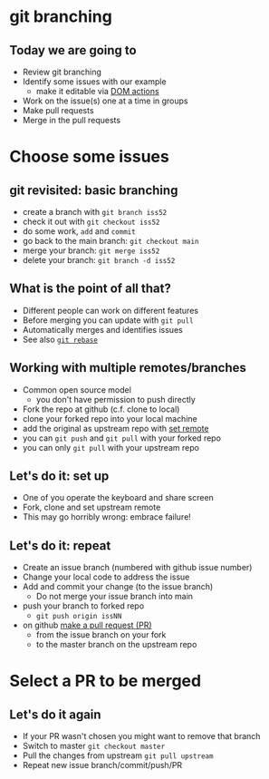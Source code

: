 
# git branching


## Today we are going to

- Review git branching
- Identify some issues with our example
  - make it editable via [DOM actions](https://github.com/stevenaeola/gitpitch/blob/master/prog/js_dom/README.md)
- Work on the issue(s) one at a time in groups
- Make pull requests
- Merge in the pull requests



# Choose some issues


## git revisited: basic branching

- create a branch with `git branch iss52`
- check it out with `git checkout iss52`
- do some work, `add` and `commit`
- go back to the main branch: `git checkout main`
- merge your branch: `git merge iss52`
- delete your branch: `git branch -d iss52`


## What is the point of all that?

- Different people can work on different features
- Before merging you can update with `git pull`
- Automatically merges and identifies issues
- See also [`git rebase`](https://git-scm.com/book/en/v2/Git-Branching-Rebasing)


## Working with multiple remotes/branches

- Common open source model 
  - you don't have permission to push directly
- Fork the repo at github (c.f. clone to local)
- clone your forked repo into your local machine
- add the original as upstream repo with [set remote](https://docs.github.com/en/free-pro-team@latest/github/collaborating-with-issues-and-pull-requests/configuring-a-remote-for-a-fork)
- you can `git push` and `git pull` with your forked repo
- you can only `git pull` with your upstream repo


## Let's do it: set up

- One of you operate the keyboard and share screen
- Fork, clone and set upstream remote
- This may go horribly wrong: embrace failure!


## Let's do it: repeat 

- Create an issue branch (numbered with github issue number)
- Change your local code to address the issue
- Add and commit your change (to the issue branch)
  - Do not merge your issue branch into main
- push your branch to forked repo
  - `git push origin issNN`
- on github [make a pull request (PR)](https://docs.github.com/en/free-pro-team@latest/github/collaborating-with-issues-and-pull-requests/creating-a-pull-request-from-a-fork)
  - from the issue branch on your fork
  - to the master branch on the upstream repo


# Select a PR to be merged


## Let's do it again

- If your PR wasn't chosen you might want to remove that branch
- Switch to master `git checkout master`
- Pull the changes from upstream `git pull upstream`
- Repeat new issue branch/commit/push/PR


